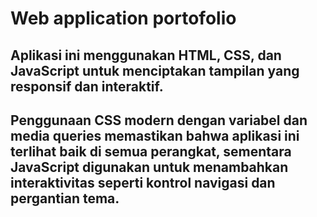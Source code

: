 # Web application portofolio

## Aplikasi ini menggunakan HTML, CSS, dan JavaScript untuk menciptakan tampilan yang responsif dan interaktif.

## Penggunaan CSS modern dengan variabel dan media queries memastikan bahwa aplikasi ini terlihat baik di semua perangkat, sementara JavaScript digunakan untuk menambahkan interaktivitas seperti kontrol navigasi dan pergantian tema.


